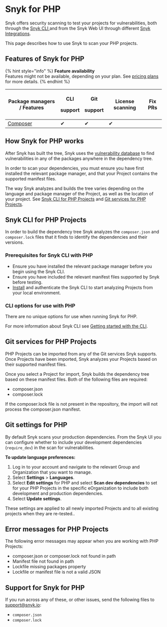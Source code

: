 # Snyk for PHP

Snyk offers security scanning to test your projects for vulnerabilities, both through the [Snyk CLI ](../../../snyk-cli/)and from the Snyk Web UI through different [Snyk Integrations](../../../integrations/).

This page describes how to use Snyk to scan your PHP projects.

## Features of Snyk for PHP

{% hint style="info" %}
**Feature availability**\
Features might not be available, depending on your plan. See [pricing plans](https://snyk.io/plans/) for more details.
{% endhint %}

| Package managers / Features         | <p>CLI</p><p>support</p> | <p>Git</p><p>support</p> | License scanning | Fix PRs |
| ----------------------------------- | ------------------------ | ------------------------ | ---------------- | ------- |
| [Composer](https://getcomposer.org) | ✔︎                       | ✔︎                       | ✔︎               |         |

## **How Snyk for PHP works**

After Snyk has built the tree, Snyk uses the [vulnerability database](https://snyk.io/vuln) to find vulnerabilities in any of the packages anywhere in the dependency tree.

In order to scan your dependencies, you must ensure you have first installed the relevant package manager, and that your Project contains the supported manifest files.

The way Snyk analyzes and builds the tree varies depending on the language and package manager of the Project, as well as the location of your project. See [Snyk CLI for PHP Projects](snyk-for-php.md#snyk-cli-for-php-projects) and [Git services for PHP Projects](snyk-for-php.md#git-services-for-php-projects).

## Snyk CLI for PHP Projects

In order to build the dependency tree Snyk analyzes the `composer.json` and `composer.lock` files that it finds to identify the dependencies and their versions.

### **Prerequisites for Snyk CLI with PHP**

* Ensure you have installed the relevant package manager before you begin using the Snyk CLI.
* Ensure you have included the relevant manifest files supported by Snyk before testing.
* [Install](../../../snyk-cli/install-or-update-the-snyk-cli/) and authenticate the Snyk CLI to start analyzing Projects from your local environment.

### **CLI options for use with PHP**

There are no unique options for use when running Snyk for PHP.

For more information about Snyk CLI see [Getting started with the CLI](../../../snyk-cli/start-using-the-snyk-cli.md).

## Git services for PHP Projects

PHP Projects can be imported from any of the Git services Snyk supports. Once Projects have been imported, Snyk analyzes your Projects based on their supported manifest files.

Once you select a Project for import, Snyk builds the dependency tree based on these manifest files. Both of the following files are required:

* composer.json
* composer.lock

If the composer.lock file is not present in the repository, the import will not process the composer.json manifest.

## **Git settings for PHP**

By default Snyk scans your production dependencies. From the Snyk UI you can configure whether to include your development dependencies (`require_dev`) in the scan for vulnerabilities.

**To update language preferences:**

1. Log in to your account and navigate to the relevant Group and Organization that you want to manage.
2. Select **Settings** > **Languages**.
3. Select **Edit settings** for PHP and select **Scan dev dependencies** to set for your PHP Projects in the specific eOrganization to include both development and production dependencies.
4. Select **Update settings**.

These settings are applied to all newly imported Projects and to all existing projects when they are re-tested..

## Error messages for PHP Projects

The following error messages may appear when you are working with PHP Projects:

* composer.json or composer.lock not found in path
* Manifest file not found in path
* Lockfile missing packages property
* Lockfile or manifest file is not a valid JSON

## Support for Snyk for PHP

If you run across any of these, or other issues, send the following files to [support@snyk.io](mailto:support@snyk.io):

* `composer.json`
* `composer.lock`

